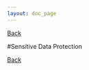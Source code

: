```yaml
---
layout: doc_page
---
```

[Back](Features.html)

#Sensitive Data Protection


[Back](Features.html)

